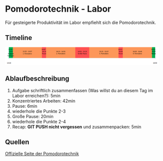 # Pomodorotechnik - Labor

Für gesteigerte Produktivität im Labor empfiehlt sich die Pomodorotechnik.

## Timeline

![timeline_png](/img/Labor_pomodoro.png)

## Ablaufbeschreibung

1. Aufgabe schriftlich zusammenfassen (Was willst du an diesem Tag im Labor erreichen?): 5min
2. Konzentriertes Arbeiten: 42min
3. Pause: 6min
4. wiederhole die Punkte 2-3
5. Große Pause: 20min
6. wiederhole die Punkte 2-4
7. Recap: **GIT PUSH nicht vergessen** und zusammenpacken: 5min

## Quellen

[Offizielle Seite der Pomodorotechnik](https://francescocirillo.com/pages/pomodoro-technique)
